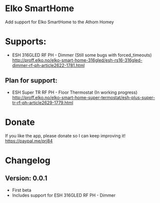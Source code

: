 # Elko SmartHome
Add support for Elko SmartHome to the Athom Homey
 
# Supports:
- ESH 316GLED RF PH - Dimmer (Still some bugs with forced_timeouts)
  http://proff.elko.no/elko-smart-home-316gled/esh-rs16-316gled-dimmer-rf-ph-article2622-1781.html
 
## Plan for support:
- ESH Super TR RF PH - Floor Thermostat (In working progress)
  http://proff.elko.no/elko-smart-home-super-termostat/esh-plus-super-tr-rf-ph-article2629-1779.html
  
# Donate
 If you like the app, please donate so I can keep improving it!
 https://paypal.me/prj84
 
# Changelog
## Version: 0.0.1
- First beta
- Includes support for ESH 316GLED RF PH - Dimmer
